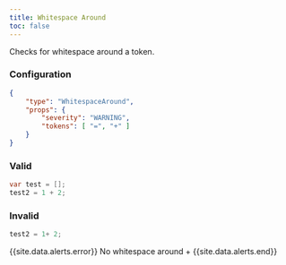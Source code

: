 ```yaml
---
title: Whitespace Around
toc: false
---
```


Checks for whitespace around a token.

### Configuration

```json
{
    "type": "WhitespaceAround",
    "props": {
        "severity": "WARNING",
        "tokens": [ "=", "+" ]
    }
}
```

### Valid

```java
var test = [];
test2 = 1 + 2;
```

### Invalid

```java
test2 = 1+ 2;
```

{{site.data.alerts.error}} No whitespace around + {{site.data.alerts.end}}
